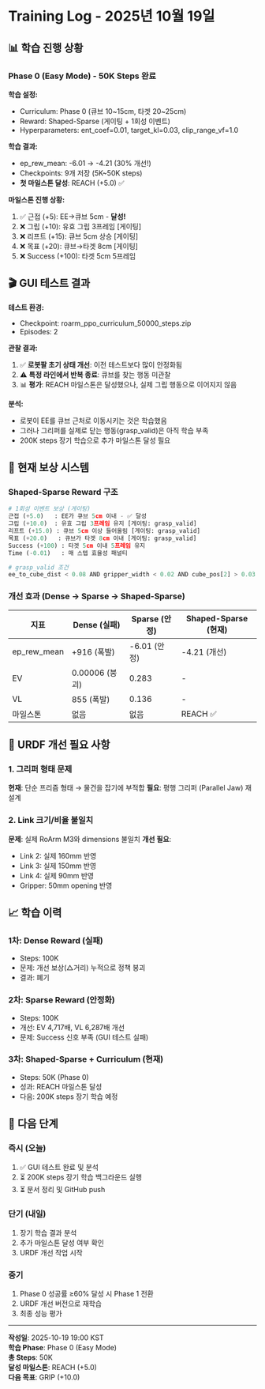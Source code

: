 # Training Log - 2025년 10월 19일

## 📊 학습 진행 상황

### Phase 0 (Easy Mode) - 50K Steps 완료

**학습 설정:**
- Curriculum: Phase 0 (큐브 10~15cm, 타겟 20~25cm)
- Reward: Shaped-Sparse (게이팅 + 1회성 이벤트)
- Hyperparameters: ent_coef=0.01, target_kl=0.03, clip_range_vf=1.0

**학습 결과:**
- ep_rew_mean: -6.01 → -4.21 (30% 개선!)
- Checkpoints: 9개 저장 (5K~50K steps)
- **첫 마일스톤 달성**: REACH (+5.0) ✅

**마일스톤 진행 상황:**
1. ✅ 근접 (+5): EE→큐브 5cm - **달성!**
2. ❌ 그립 (+10): 유효 그립 3프레임 [게이팅]
3. ❌ 리프트 (+15): 큐브 5cm 상승 [게이팅]
4. ❌ 목표 (+20): 큐브→타겟 8cm [게이팅]
5. ❌ Success (+100): 타겟 5cm 5프레임

## 🎬 GUI 테스트 결과

**테스트 환경:**
- Checkpoint: roarm_ppo_curriculum_50000_steps.zip
- Episodes: 2

**관찰 결과:**
1. ✅ **로봇팔 초기 상태 개선**: 이전 테스트보다 많이 안정화됨
2. ⚠️ **특정 라인에서 반복 종료**: 큐브를 찾는 행동 미관찰
3. 📊 **평가**: REACH 마일스톤은 달성했으나, 실제 그립 행동으로 이어지지 않음

**분석:**
- 로봇이 EE를 큐브 근처로 이동시키는 것은 학습했음
- 그러나 그리퍼를 실제로 닫는 행동(grasp_valid)은 아직 학습 부족
- 200K steps 장기 학습으로 추가 마일스톤 달성 필요

## 🎯 현재 보상 시스템

### Shaped-Sparse Reward 구조

```python
# 1회성 이벤트 보상 (게이팅)
근접 (+5.0)   : EE가 큐브 5cm 이내 - ✅ 달성
그립 (+10.0)  : 유효 그립 3프레임 유지 [게이팅: grasp_valid]
리프트 (+15.0) : 큐브 5cm 이상 들어올림 [게이팅: grasp_valid]
목표 (+20.0)   : 큐브가 타겟 8cm 이내 [게이팅: grasp_valid]
Success (+100) : 타겟 5cm 이내 5프레임 유지
Time (-0.01)   : 매 스텝 효율성 패널티

# grasp_valid 조건
ee_to_cube_dist < 0.08 AND gripper_width < 0.02 AND cube_pos[2] > 0.03
```

### 개선 효과 (Dense → Sparse → Shaped-Sparse)

| 지표 | Dense (실패) | Sparse (안정) | Shaped-Sparse (현재) |
|------|-------------|--------------|---------------------|
| ep_rew_mean | +916 (폭발) | -6.01 (안정) | -4.21 (개선) |
| EV | 0.00006 (붕괴) | 0.283 | - |
| VL | 855 (폭발) | 0.136 | - |
| 마일스톤 | 없음 | 없음 | REACH ✅ |

## 🚧 URDF 개선 필요 사항

### 1. 그리퍼 형태 문제
**현재**: 단순 프리즘 형태 → 물건을 잡기에 부적합
**필요**: 평행 그리퍼 (Parallel Jaw) 재설계

### 2. Link 크기/비율 불일치
**문제**: 실제 RoArm M3와 dimensions 불일치
**개선 필요**:
- Link 2: 실제 160mm 반영
- Link 3: 실제 150mm 반영
- Link 4: 실제 90mm 반영
- Gripper: 50mm opening 반영

## 📈 학습 이력

### 1차: Dense Reward (실패)
- Steps: 100K
- 문제: 개선 보상(△거리) 누적으로 정책 붕괴
- 결과: 폐기

### 2차: Sparse Reward (안정화)
- Steps: 100K
- 개선: EV 4,717배, VL 6,287배 개선
- 문제: Success 신호 부족 (GUI 테스트 실패)

### 3차: Shaped-Sparse + Curriculum (현재)
- Steps: 50K (Phase 0)
- 성과: REACH 마일스톤 달성
- 다음: 200K steps 장기 학습 예정

## 🎯 다음 단계

### 즉시 (오늘)
1. ✅ GUI 테스트 완료 및 분석
2. ⏳ 200K steps 장기 학습 백그라운드 실행
3. ⏳ 문서 정리 및 GitHub push

### 단기 (내일)
1. 장기 학습 결과 분석
2. 추가 마일스톤 달성 여부 확인
3. URDF 개선 작업 시작

### 중기
1. Phase 0 성공률 ≥60% 달성 시 Phase 1 전환
2. URDF 개선 버전으로 재학습
3. 최종 성능 평가

---

**작성일**: 2025-10-19 19:00 KST  
**학습 Phase**: Phase 0 (Easy Mode)  
**총 Steps**: 50K  
**달성 마일스톤**: REACH (+5.0)  
**다음 목표**: GRIP (+10.0)
